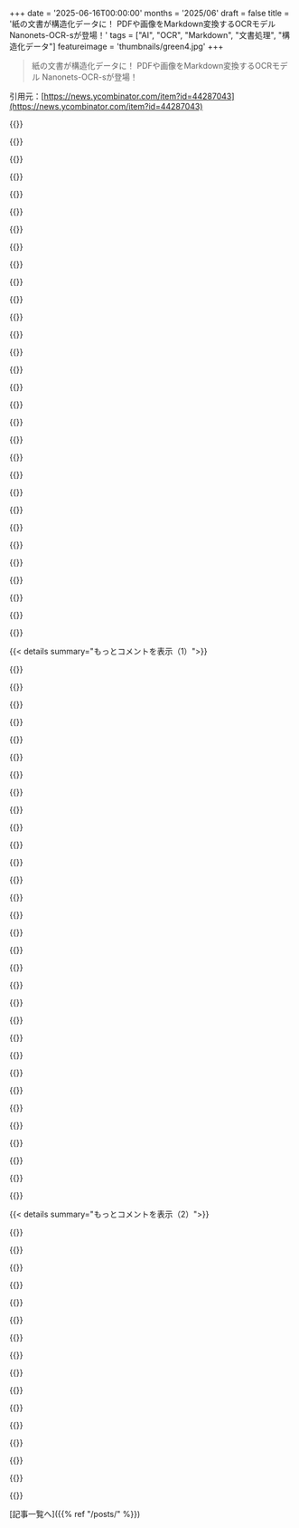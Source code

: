+++
date = '2025-06-16T00:00:00'
months = '2025/06'
draft = false
title = '紙の文書が構造化データに！ PDFや画像をMarkdown変換するOCRモデル Nanonets-OCR-sが登場！'
tags = ["AI", "OCR", "Markdown", "文書処理", "構造化データ"]
featureimage = 'thumbnails/green4.jpg'
+++

> 紙の文書が構造化データに！ PDFや画像をMarkdown変換するOCRモデル Nanonets-OCR-sが登場！

引用元：[https://news.ycombinator.com/item?id=44287043](https://news.ycombinator.com/item?id=44287043)




{{<matomeQuote body="追記だけど、Nanonetsで働いてるよ！<br>Nanonets-OCR-sについて共有できて嬉しいな。これはパワフルで軽量な（3B）VLMモデルで、文書を綺麗で構造化されたMarkdownに変換してくれるんだ。文書構造とか、テーブル、方程式、画像、プロット、ウォーターマーク、チェックボックスなんかのコンテンツのコンテキストを理解するように学習されてるんだよ。<br>主な機能としては、LaTeXの方程式認識（$...$と$$...$$を区別してLaTeXに変換）、画像の説明（＜img＞タグで画像の説明をつける、ロゴやグラフも対応）、署名検出（署名を見つけて＜signature＞ブロックにタグ付け）、ウォーターマーク抽出（ウォーターマークのテキストを＜watermark＞タグに入れる）、スマートチェックボックス＆ラジオボタン処理（Unicode記号に変換）、複雑なテーブル抽出（構造を維持してMarkdownとHTML両方出力）があるよ。<br>Huggingface、GitHub、試すならここを見てね：https://huggingface.co/nanonets/Nanonets-OCR-s<br>ColabでDocextと一緒に試すなら：https://github.com/NanoNets/docext/blob/main/PDF2MD_README.m..." userName="PixelPanda" createdAt="2025/06/16 06:14:56" color="#ff33a1">}}




{{<matomeQuote body="Docextの正しいリンクはこっちだよ：https://github.com/NanoNets/docext/blob/main/PDF2MD_README.m..." userName="mvac" createdAt="2025/06/16 10:44:45" color="">}}




{{<matomeQuote body="これって（多分下流のLLMの助けも借りて）レストランのメニューの写真とかPDFを、あるスキーマに準拠したJSONファイルにパースするのに使えるかな？それともそういうケースでは、もっと大きくてホストされてるMultimodal LLMの方がうまくいくかな？" userName="RicoElectrico" createdAt="2025/06/16 19:11:01" color="#38d3d3">}}




{{<matomeQuote body="これのおかげで、ずっとやりたかったことができるようになった感じ！印刷された文書をスキャンして、構造化されたpdf（画像のコンテナじゃないpdf）を生成できるようになったよ。" userName="arkh" createdAt="2025/06/17 09:17:37" color="">}}




{{<matomeQuote body="これ、雑誌のレイアウトにも対応できるかな？テキストが色んな角度で配置されてたりするかなりランダムなレイアウトを追えるものをまだ見たことがないんだ。" userName="wisdomseaker" createdAt="2025/06/17 07:14:06" color="#785bff">}}




{{<matomeQuote body="精度は、より大きなモデルの方が良いか、スケールすると思う？それとも、もし改善があるとしても、3B VLMモデルと比べて僅かなものかな？" userName="uselesswords" createdAt="2025/06/17 14:15:14" color="#ff33a1">}}




{{<matomeQuote body="使ってるLLMでハルシネーションは起こるの？" userName="gibsonf1" createdAt="2025/06/16 19:58:37" color="#45d325">}}




{{<matomeQuote body="時々ね。Huggingfaceのデモに、ありえない詳細を含む画像[1]を食わせてみたら、「Page 1000000000000」ってOCRしたんだけど、ゼロが一つ余計についてたんだ。<br>正直、逆にゼロが多すぎて繰り返しペナルティが効いて、ゼロが少なくなると思ってたんだけど、そうじゃないみたい。だから、文書が1兆ページあったりするなら、このモデルは避けた方がいいかもね。<br>それ以外では、しっかりした仕事をしてくれたよ。テーブルのOCRなんかは、もっとひどい попыткуも見たことあるしね。<br>[1] https://imgur.com/a/8rJeHf8" userName="michaelt" createdAt="2025/06/16 22:47:31" color="#45d325">}}




{{<matomeQuote body="ベースモデルはQwen2.5-VL-3Bで、発表によると「モデルはハルシネーションを起こす可能性がある」ってのが制限として挙げられてるよ。" userName="nattaylor" createdAt="2025/06/16 20:34:02" color="#ff33a1">}}




{{<matomeQuote body="PDFからの「ソース」テキストが実際にハルシネーションする可能性があるって、ちょっと怖いね。" userName="gibsonf1" createdAt="2025/06/16 22:44:50" color="#ff33a1">}}




{{<matomeQuote body="入力がPDFじゃなくて画像だから、別に意外でもないよね。" userName="prats226" createdAt="2025/06/16 23:55:33" color="">}}




{{<matomeQuote body="画像自体を抽出できる機能はあるの？それとも後で別でやる感じ？" userName="generalizations" createdAt="2025/06/16 16:25:34" color="">}}




{{<matomeQuote body="PDFから画像を抜き出すだけなら、LLMいらないツールいっぱいあるよ。" userName="j45" createdAt="2025/06/16 20:09:15" color="">}}




{{<matomeQuote body="てか、理想的には、生成されたMarkdownが文書の正しい位置にある正しい画像を参照できることだよね。それ言ってる？なら、そういうツールは知らないな。" userName="generalizations" createdAt="2025/06/16 20:15:32" color="">}}




{{<matomeQuote body="これ、ローカルでPDFに実行するPowershellスクリプト書いたよ。 https:＼＼gist.github.com＼kordless＼652234bf0b32b02e39cef32c71e... 動くけど、古いGPU (Nvidia 1080 8GB) だと超遅い。1ページ5分以上かかってるかも。<br>編集：これ使ったPDF→Markdown変換ツール、Cloud Run (GPUサポート付き) でホストしてるやつ試したい人いたら教えて。あと1時間くらいでできてここにリンク貼るね。" userName="kordlessagain" createdAt="2025/06/16 16:15:25" color="#785bff">}}




{{<matomeQuote body="報告！これのサンプル出力だよ。https:＼＼www.sidis.net＼animate.pdf<br>こんな感じ。画像の説明も出てる。<br>目次の出力もあるよ。（リンクしたPDFとはちょっと違うコピー使ったけど）<br>超遅いのは別として、これは謳い文句通りにかなり良い感じみたいだよ。" userName="kordlessagain" createdAt="2025/06/16 17:22:52" color="#45d325">}}




{{<matomeQuote body="オッケー、作ったよ。でも色々あって今朝テストしてる（多分まだ壊れてるけどコードは全部ある） https:＼＼github.com＼kordless＼gnosis-ocr" userName="kordlessagain" createdAt="2025/06/17 13:46:23" color="#38d3d3">}}




{{<matomeQuote body="昔のWordやPowerPoint文書を読み込んで、要素を他の形式で再利用できる標準形式に変換するものを探してたんだ。これはそのシステム構築の重要な要素になりそう！<br>あとは要素を簡単にアーカイブ、引っ張ってこれるカタログ、アーカイブ、ヒストリアン機能が必要だね。素晴らしい仕事だよ！" userName="el_don_almighty" createdAt="2025/06/16 13:11:39" color="#ff5733">}}




{{<matomeQuote body="unoconvとかpandocでまずやってみて、その後にLLMでプレーンテキスト変換したやつをクリーンアップするんじゃダメなの？" userName="pxc" createdAt="2025/06/16 16:47:23" color="">}}




{{<matomeQuote body="え、どの時代の話？DOCXとかPPTXってXMLをzipしただけじゃん、結構普通だと思うけど。" userName="toledocavani" createdAt="2025/06/17 13:57:21" color="">}}




{{<matomeQuote body="こういうモデルがMarkdownばっか狙ってるの、ちょっとなぁ。<br>もっとちゃんと構造化されてて仕様がある方がいいじゃん。<br>Markdownって種類いっぱいあるし、脚注とか参考文献とか図とか、対応イマイチなんだよね。" userName="ks2048" createdAt="2025/06/16 12:56:21" color="">}}




{{<matomeQuote body="実はさ、モデルはMarkdown変換と同時に意味タグ付けもするように学習させてるんだ。<br>例えば、数式はLaTeXで抽出したり、画像は`＜img＞`タグで説明入れたりしてるよ。<br>`＜signature＞`とか`＜watermark＞`とか`＜page_number＞`もそう。<br>複雑なテーブルはMarkdownじゃなくてHTMLテーブルで出すんだ。" userName="souvik3333" createdAt="2025/06/16 13:30:33" color="#45d325">}}




{{<matomeQuote body="XMLは考えた？例えばTEIとか、文書のマークアップだとめちゃくちゃ頑丈で枯れてる（成熟してる）んだけど。" userName="mgr86" createdAt="2025/06/16 14:22:51" color="">}}




{{<matomeQuote body="ああ、分かるわ。<br>俺、学術出版関係なんだけど、XML好きな人たちは減ってるけど、文書マークアップには今も最高だと思うよ。<br>それに、アメリカとかEUの政府データとか、XMLめっちゃ使ってるし。<br>Nanonets-OCRのいいお客さんになるかもね。<br>TEIもいいと思うな、他のフォーマットへの変換ツールも結構あるし。" userName="mgr86" createdAt="2025/06/16 15:03:46" color="#45d325">}}




{{<matomeQuote body="MyST Markdown (https://mystmd.org) ってやつ、見てみて！<br>学術出版だとMyST使われてるよ。<br>例えばCurvenote通したhttps://www.elementalmicroscopy.com/ とか。<br>（MySTに貢献してる者です）" userName="agoose77" createdAt="2025/06/16 17:26:33" color="#38d3d3">}}




{{<matomeQuote body="最初からカスタムタグとか拡張性が全部入ってるっぽいRSTじゃなくて、なんでMySTが流行ったか知ってる？" userName="viraptor" createdAt="2025/06/16 20:59:21" color="">}}




{{<matomeQuote body="MyST Markdown（同名のDocument Engineとは別ね）はReSTに影響されてるんだ。<br>ReST使う人が最初に困るとこ（Markdownじゃない！）を解決するためにできたんだよ。<br>MyST Markdownを解析するツールは、ReSTを入力とするSphinxの上で作られたんだ。<br>今じゃ、新しいSphinxユーザーのほとんどがMyST Markdown使ってると思う（データはないけどね！）。<br>その後、Jupyter Bookプロジェクトは、もっとユーザー向けでモダンなツールを使った新しいDocument Engine作る方向に変わったんだ。" userName="agoose77" createdAt="2025/06/17 10:44:13" color="#785bff">}}




{{<matomeQuote body="もしかしたら、epubもありかもね。あれ、xhtmlだし。" userName="jxramos" createdAt="2025/06/16 17:17:22" color="">}}




{{<matomeQuote body="構造化文書ならXMLの方が絶対いいのに、せっかく構造抽出モデル作ったのに表現力劣るMarkdown選ぶとか、業界で昔の知識が共有されてないんじゃね？って思うわ。" userName="lukev" createdAt="2025/06/16 21:15:30" color="">}}




{{<matomeQuote body="それは出力の使い方によると思うな。LLMに食わせるなら、トークン化しやすいし、LLMが学習してて、トークン少ないMarkdownがいいんじゃね？プログラムでパースしたいならXMLとかのがいいかもだけどさ。" userName="prats226" createdAt="2025/06/17 00:00:11" color="#785bff">}}




{{< details summary="もっとコメントを表示（1）">}}

{{<matomeQuote body="脚注は最後の行に普通のテキストとして出てくるよ。" userName="souvik3333" createdAt="2025/06/16 14:28:34" color="">}}




{{<matomeQuote body="じゃあ脚注は手動でリンクすんの？Pandocみたいにマークアップする方法とか考えなかったの？脚注よくあるし、マークアップないと分かりにくいよ。" userName="jtbayly" createdAt="2025/06/16 22:00:57" color="">}}




{{<matomeQuote body="宣伝しまくりだけど、MyST Markdownも見てみて！脚注も構造化オブジェクトとして扱えるんだ。URL: https://mystmd.org" userName="agoose77" createdAt="2025/06/17 10:45:06" color="#45d325">}}




{{<matomeQuote body="LLM OCRより「構造化Markdown」ってのに期待したんだけど、単に要素にタグ付けるだけかー。LLM向けにはいいけど、それ以外だと微妙っぽいね。" userName="starkparker" createdAt="2025/06/16 16:49:51" color="">}}




{{<matomeQuote body="構造化Markdownに興味あるならMyST Markdown見てみてよ。まさに構造化Markdownを目指してるんだ。URL: https://mystmd.org" userName="agoose77" createdAt="2025/06/16 17:27:01" color="#ff5c5c">}}




{{<matomeQuote body="Shipibo→スペイン語辞書をLLMでShipibo→英語に翻訳しようとしてて、2カラムとか変な改行、Shipiboとスペイン語混ざってて苦労してるんだ。スキャンも悪いし、これ試してみる必要あるかもな。" userName="temp0826" createdAt="2025/06/16 17:19:42" color="">}}




{{<matomeQuote body="Datalab/Marker https://github.com/datalab-to/marker と比べてどう？色々試したけど、これが一番良かったんだ（完璧じゃないけどさ）。" userName="mvac" createdAt="2025/06/16 10:43:10" color="#ff5733">}}




{{<matomeQuote body="Nanonets-OCR-s、複雑な文書でもめちゃくちゃ使えるって体験談！数学とコードが混ざったやつとかね。Fortranの古い論文を試したんだけど、Markerだとインライン数式とかコードブロックがうまくOCRできなかったんだよ。例えばこのページ、https://imgur.com/a/Q7UYIfW<br>Markerでやったらインラインの$\_sigma\_0$が「＜sup＞s＜/sup＞ 0」とか、$f(t)$が「f~~t*!」みたいになっちゃった。でも、このモデルはどっちもちゃんと認識してくれたんだ！" userName="nxobject" createdAt="2025/06/16 14:57:51" color="#45d325">}}




{{<matomeQuote body="Marker作った者だけど、その画像、最新バージョン(1.7.5)で試したけど、言われてる問題は起きなかったよ。設定なしでもforce\_ocrつけても試したけど、両方で問題なかったんだ。" userName="vikp" createdAt="2025/06/17 01:36:30" color="#38d3d3">}}




{{<matomeQuote body="返信ありがとう！このワークフローは本当にうまくいくといいなと思ってて、Markerには他の用途でいつもお世話になってるからね。今、Datalabのオンラインプレイグラウンドでデフォルト設定で使ってるんだけど、これでインライン数式って認識されるようになってる？" userName="nxobject" createdAt="2025/06/18 01:28:16" color="">}}




{{<matomeQuote body="PDFを使ってるんだよね？画像じゃなくて？PDFならインライン数式を認識させるにはforce ocrかformat linesの設定が必要だよ（画像なら全部OCRするから設定いらない）。<br>今プレイグラウンドの改善中で、明日大きなアップデートがあるんだ！format linesがデフォルトになる予定だよ。嬉しい言葉ありがとう！最近まで一人だったんだけど、チームも大きくなってるから、これからどんどん問題解決していくよ。" userName="vikp" createdAt="2025/06/18 02:41:44" color="#ff33a1">}}




{{<matomeQuote body="完璧！ちゃんとできたよ！<br>このプロジェクトにかけてきた時間に感謝してるよ。私の隠れた目標の一つは、古いシステムの技術文書とかプログラミング環境をLLMがアクセスできるようにして、retro computing のプログラミングにも現代の生産性の向上を取り入れることなんだ。きっと他にも同じようなこと考えてる人、たくさんいると思うよ！" userName="nxobject" createdAt="2025/06/20 12:40:36" color="#ff5c5c">}}




{{<matomeQuote body="私も今ちょうど自分で色々なツールを比較検討し始めたところなんだ。もし手元にリストがあれば、あなたが検討した候補を教えてもらえると嬉しいな。" userName="wittjeff" createdAt="2025/06/16 14:00:27" color="">}}




{{<matomeQuote body="docling (https://github.com/docling-project/docling) と比べたらどうなの？" userName="ZQ-Dev8" createdAt="2025/06/16 16:26:58" color="">}}




{{<matomeQuote body="Llamaparse、LLMWhisperer、Marker、Reducto と比べたらどうなるのか知りたいなー。誰か比較した人いる？" userName="constantinum" createdAt="2025/06/16 13:35:26" color="">}}




{{<matomeQuote body="英語以外のテキストだとどうなるのか興味あるな。LLMベースのOCRソリューションって、他の言語になると従来のツールよりかなり劣るって聞いたことがあるんだけど。" userName="silversmith" createdAt="2025/06/16 06:30:57" color="">}}




{{<matomeQuote body="それ、聞いた話？それとも実際に使ってみた経験？私の経験では全然違うよ！Google TranslateとChatGPTで画像を試すと、ChatGPTの方がほぼいつも優れてる。日本語の手書きメニューもかなりうまく翻訳できるし、料理の説明とか文脈も追加してくれるっていうメリットもあるんだ。" userName="wickedsight" createdAt="2025/06/16 07:25:13" color="#ff5733">}}




{{<matomeQuote body="ローカルLLM OCRにパッシブに興味あるんだよね。いくつかアイデアがあるからさ。前にも試したけど、最近の知識は伝聞ばっか。誰かが「これマジで使えるぜ！」って叫ぶまで、あんまり時間かけたくないんだ。chatgptみたいな大手商用サービスなら、あの圧倒的なパワー使ってるからうまくいくと思うけどね。" userName="silversmith" createdAt="2025/06/16 08:59:20" color="">}}




{{<matomeQuote body="こういうモデルって、多言語対応って書いてないと、現実の英語以外のPDFには全然使えないんだよね。" userName="raus22" createdAt="2025/06/16 06:33:52" color="">}}




{{<matomeQuote body="やあ、このモデルの作者だよ。主に英語の文書で学習させたから、メイン言語は英語って書いてるんだ。でも、学習データには中国語と様々なヨーロッパ言語も少しだけ含んでるよ。それにベースモデルのQwen-2.5-VL-3B自体が多言語対応なんだ。Redditで誰かが中国語でも動いたって言ってたよ：<br>https://www.reddit.com/r/LocalLLaMA/comments/1l9p54x/comment..." userName="souvik3333" createdAt="2025/06/16 07:05:34" color="#ff5733">}}




{{<matomeQuote body="これ、オープンソースでもオープンウェイトでもないみたいだよ：<br>https://huggingface.co/nanonets/Nanonets-OCR-s/discussions/2" userName="progval" createdAt="2025/06/16 06:45:43" color="#785bff">}}




{{<matomeQuote body="こんにちは、モデルの作者です。これはオープンウェイトモデルだよ。ここからダウンロードできるよ：<br>https://huggingface.co/nanonets/Nanonets-OCR-s" userName="souvik3333" createdAt="2025/06/16 06:56:34" color="#ff33a1">}}




{{<matomeQuote body="面白いことに、Qwen2.5-VL-3Bをベースにした別のOCRモデルで、Apache 2ライセンスのやつも丁度リリースされたんだ。Hugging Faceの「Trending」リストでNanonets-OCR-sのすぐ隣にあるよ：<br>https://huggingface.co/echo840/MonkeyOCR/blob/main/Recogniti..." userName="gardnr" createdAt="2025/06/16 08:09:49" color="#785bff">}}




{{<matomeQuote body="個人的な意見だけど、ウェイトがダウンロードできるだけじゃオープンウェイトとは言えないと思うな。僕の理解だとね：<br>・ウェイト公開：ウェイトがダウンロードできる。<br>・オープンウェイト：ウェイトがダウンロードできて、かつ自由なライセンス（パブリックドメイン、CC BY-SA、MITとか）で使える。<br>・オープンソース：（議論の余地あるけど）ウェイトがダウンロードできてライセンスも自由、さらに学習データも公開されててライセンスが自由。<br>補足：君の言う通り。Apache-2.0ライセンスって間違って書いちゃって、ごめんね。Qwen-2.5-VL-3Bの派生だから、ベースモデルと同じ（Qwen RESEARCH LICENSE AGREEMENT）になるよ。指摘ありがとう。" userName="CaptainFever" createdAt="2025/06/16 15:47:22" color="#45d325">}}




{{<matomeQuote body="複数列や複数行のテーブルがある文書ってどう処理されるの？<br>例えばこれ：<br>https://www.japanracing.de/Teilegutachten/Teilegutachten-JR1...<br>1ページ目のrowspanとか29ページのcolspanは？" userName="Bestora" createdAt="2025/06/16 18:10:54" color="">}}




{{<matomeQuote body="複数列のテキストとかヘッダー、フッターはどんな感じ？" userName="nehalem" createdAt="2025/06/16 13:46:24" color="">}}




{{<matomeQuote body="階層型のカラムヘッダーや、rowspanやcolspanが1より大きいテーブルでもモデルを学習させたから、大丈夫なはずだよ。MarkdownじゃなくてHTML形式でテーブルを予測する理由はそれなんだ。" userName="souvik3333" createdAt="2025/06/16 14:27:44" color="#785bff">}}




{{<matomeQuote body="ありがとう。俺が考えてたのは、雑誌みたいなレイアウトで、テキストのカラムがいくつかあって、記事タイトルとページ番号が各ページのヘッダーやフッターに入ってるようなやつだったんだ。" userName="nehalem" createdAt="2025/06/16 15:15:36" color="#ff5c5c">}}




{{<matomeQuote body="それもいけるはずだよ。俺たちは2カラムのテキストがある研究論文で学習したんだ。普通、論文にはフッターに参考文献とページ番号が入ってるしね。" userName="souvik3333" createdAt="2025/06/16 16:06:40" color="#ff33a1">}}




{{<matomeQuote body="ベンチマークとか、独立したテストセットでの精度評価はないの？" userName="tensor" createdAt="2025/06/16 06:46:02" color="#38d3d3">}}

{{</details>}}




{{< details summary="もっとコメントを表示（2）">}}

{{<matomeQuote body="やあ、モデルの作者だよ…ドキュメント理解タスクのVLM評価用のベンチマークはあるんだ：https://idp-leaderboard.org/ 。でも残念ながら、image to markdownはタスクに含まれてないんだ。<br>image to markdownの評価が難しいのは、二つのブロックの順序が違っても正解になりうることなんだ。例えば、売主情報と買主情報が画像の中で並んでる場合、あるモデルは売主情報を先に抽出して、別のモデルは買主情報を先に抽出するかもしれない。どっちのモデルも正しいんだけど、グラウンドトゥルースによっては、あいまい一致させると片方のモデルの精度が高くなるんだ。<br>通常、会社は同じ種類のアノテーション（左のブロックを先にとか右のブロックを先にとか）で学習・テストするデータセットを使うから、他のモデルは自分たちのベンチマークで低いスコアになる可能性があるんだ、逆のアノテーション順序で学習してるからね。" userName="souvik3333" createdAt="2025/06/16 06:58:14" color="#ff5733">}}




{{<matomeQuote body="どんなVLMでも、俺にとってより重要なのはベースのOCR性能とハルシネーションなんだ。言語モデルを使えば、品質がすごく低いスキャンでも平均精度を上げるのはそれほど難しくない。残念ながら、こういうのはたいてい大量のハルシネーションを出すんだけど、もし金融とか法律目的で値を取り出そうとしてるなら、それは致命的だね。<br>精度が低くても、間違った部分が空白にされるかフラグ付けされるOCRの方がはるかに優れてるんだ。Mistral OCRもこの問題に悩まされてるよ。<br>もし君のOCRが各テキスト行のbounding boxを出力して、そのテキストに伝統的なOCRをかけたなら、これは軽減できるかもしれない。あるいは少なくとも、bounding boxがあれば、ユーザーは伝統的なOCRの出力と相互参照できる。<br>あと小さな注意点だけど、Mistralとテストしてないのに、自分の製品がMistralに勝ると言うのはおそらくやめた方がいいよ。機能が多いことが、その機能の精度が高くないなら、製品をより良くするわけじゃないからね。<br>がっかりさせたいわけじゃないんだ、これは重要な分野だし、すごく機能豊富なモデルに見えるよ。良いソリューションが開発されるのを見たいね！" userName="tensor" createdAt="2025/06/16 15:41:33" color="#ff5c5c">}}




{{<matomeQuote body="もしそれが唯一の問題なら、スコアリングする前に後処理データを正規化することで対応できないの？（もし本当にブロックの順序だけの問題ならね）" userName="krapht" createdAt="2025/06/16 15:01:15" color="#ff5c5c">}}




{{<matomeQuote body="ありがとう！これはすごく面白いね。— ただちょっと気になるんだけど、なんでそんな小さなモデルを使うの？<br>俺のMacでは27Bモデルも快適に動くし、ハルシネーションが少なくて多言語を betterに扱えるものの方が、PDFライブラリの処理にはずっといいんだけど…" userName="jwr" createdAt="2025/06/17 01:37:21" color="#785bff">}}




{{<matomeQuote body="面白い点は、パース中にセマンティクスをタグ付けしてることだね。レイアウト再構築の前に、何かが署名なのか透かしなのかチェックボックスなのかを知ってる。ほとんどのパイプラインは、後でヒューリスティクスか分類器を使ってこれをボルトオンする。<br>＞その前処理タグ付けが、後続の単純化、特に extra passなしでのJSON/HTML変換にどう影響するのか気になるね。<br>＞あと、レイアウトメタデータなしで、視覚的な手がかりの曖昧さにどう対応してるのかも知りたい。" userName="b0a04gl" createdAt="2025/06/16 14:59:46" color="#785bff">}}




{{<matomeQuote body="こういうツールのベンチマークはあるの？テーブルにはどう対応してる？色々な言語は？" userName="nnurmanov" createdAt="2025/06/17 02:50:33" color="#ff5733">}}




{{<matomeQuote body="棒グラフ、時系列みたいな科学グラフからデータを抽出できる？" userName="huqedato" createdAt="2025/06/17 12:35:07" color="">}}




{{<matomeQuote body="手書き文字はどう？" userName="Eisenstein" createdAt="2025/06/16 08:56:08" color="">}}




{{<matomeQuote body="完全に手書きの学習はまだだけど、フォームデータには手書きも含まれてるよ。<br>ここで試せるからやってみて！ https://huggingface.co/spaces/Souvik3333/Nanonets-ocr-s<br>完全手書き向けモデルは開発中だよ。" userName="souvik3333" createdAt="2025/06/16 09:19:54" color="#785bff">}}




{{<matomeQuote body="この手書き文書を試したらこんな変な結果になったよ。<br>処理に1時間もかかったんだけど、1ページ（554文字）でトークンってどれくらい使うの？<br>Documentは https://imgur.com/cAtM8Qn、結果は https://imgur.com/ElUlZys" userName="Eisenstein" createdAt="2025/06/16 10:31:45" color="#ff33a1">}}




{{<matomeQuote body="処理が遅かったのは、みんなが使ってるからだよ。<br>僕の環境ではちゃんと動いたんだけどね。→ https://ibb.co/C36RRjYs<br>トークン数はテキスト次第、qwen-2.5-vlってのを使ってるよ。<br>Colabなら早く試せるかも。→ https://github.com/NanoNets/docext/blob/main/PDF2MD_README.m...<br>手書きの抽出には間違いがあるから、手書きモデルを待つのが良いと思うよ。" userName="souvik3333" createdAt="2025/06/16 10:53:48" color="#ff5c5c">}}




{{<matomeQuote body="“手元で正しく動いた”って、単にエラーなく最後まで動いたって意味？<br>なんか出力された文字がおかしい気がするんだけど（ユニコード？変なフォント？）。<br>手書きを読もうとするのはすごいと思うけど、あの結果が期待通りだったの？" userName="mdaniel" createdAt="2025/06/16 14:17:50" color="">}}




{{<matomeQuote body="結果はそこそこだったかな。フォントがおかしいのかも？<br>これが元のテキスト内容だよ。markdownじゃないけどね。<br>Page# 8Log: MA 6100 2.03.15<br>34 cement emitter resistors - 0.33R 5W 5% measure 0.29R 0.26R<br>..." userName="Eisenstein" createdAt="2025/06/16 14:26:28" color="#38d3d3">}}




{{<matomeQuote body="これがColabノートブックで実行した結果だよ。<br>https://markdownlivepreview.com/ に貼って確認してみて。<br>どんなユニコード文字がおかしいって言ってるの？" userName="souvik3333" createdAt="2025/06/16 14:50:25" color="#45d325">}}




{{<matomeQuote body="図とか線とか、そういうのにも使える？" userName="CMCDragonkai" createdAt="2025/06/17 01:21:09" color="">}}

{{</details>}}



[記事一覧へ]({{% ref "/posts/" %}})
